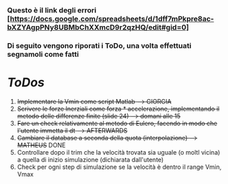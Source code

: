 
### Questo è il link degli errori [https://docs.google.com/spreadsheets/d/1dff7mPkpre8ac-bXZYAgpPNy8UBMbChXXmcD9r2qzHQ/edit#gid=0]
###  Di seguito vengono riporati i ToDo, una volta effettuati segnamoli come fatti

# *ToDos*

1) ~~Implementare la Vmin come script Matlab  --> GIORGIA~~
2) ~~Scrivere le forze Inerziali come forza * accelerazione, implementando il metodo delle differenze finite (slide 24) --> domani alle 15~~
3) ~~Fare un check relativamente al metodo di Eulero, facendo in modo che l'utente immetta il dt  --> AFTERWARDS~~
4) ~~Cambiare il database a seconda della quota (interpolazione) --> MATHEUS~~ DONE
5) Controllare dopo il trim che la velocità trovata sia uguale (o moltl vicina) a quella di inizio simulazione (dichiarata dall'utente)
6) Check per ogni step di simulazione se la velocità è dentro il range Vmin, Vmax

